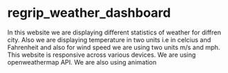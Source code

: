 # regrip_weather_dashboard
In this website we are displaying different statistics of weather for diffren city.
Also we are displaying temperature in two units i.e in celcius and Fahrenheit and also for wind speed we are using two units m/s and mph.
This website is responsive across various devices.
We are using openweathermap API.
We are also using animation
